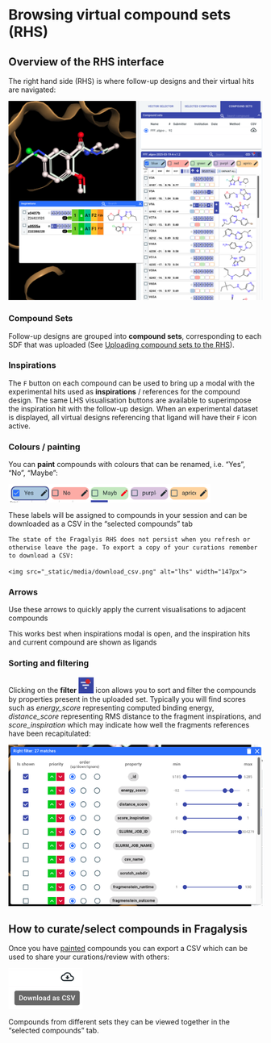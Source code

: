 
# Browsing virtual compound sets (RHS)

## Overview of the RHS interface

The right hand side (RHS) is where follow-up designs and their virtual hits are navigated:

<img src="_static/media/rhs_curation.png" alt="rhs" width="900px">

### Compound Sets

Follow-up designs are grouped into **compound sets**, corresponding to each SDF that was uploaded (See [Uploading compound sets to the RHS](rhs_upload.md)).

### Inspirations

The `F` button on each compound can be used to bring up a modal with the experimental hits used as **inspirations** / references for the compound design. The same LHS visualisation buttons are available to superimpose the inspiration hit with the follow-up design. When an experimental dataset is displayed, all virtual designs referencing that ligand will have their `F` icon active. 

### Colours / painting

You can **paint** compounds with colours that can be renamed, i.e. “Yes”, “No”, “Maybe”:

<img src="_static/media/rhs_colours.png" alt="lhs" width="400px">

These labels will be assigned to compounds in your session and can be downloaded as a CSV in the “selected compounds” tab

```{warning}
The state of the Fragalyis RHS does not persist when you refresh or otherwise leave the page. To export a copy of your curations remember to download a CSV:

<img src="_static/media/download_csv.png" alt="lhs" width="147px">
```

### Arrows

Use these arrows to quickly apply the current visualisations to adjacent compounds

This works best when inspirations modal is open, and the inspiration hits and current compound are shown as ligands

### Sorting and filtering

Clicking on the **filter** <img src="_static/media/filter_button.png" alt="filter" width="30px"> icon allows you to sort and filter the compounds by properties present in the uploaded set. Typically you will find scores such as *energy_score* representing computed binding energy, *distance_score* representing RMS distance to the fragment inspirations, and *score_inspiration* which may indicate how well the fragments references have been recapitulated:

<img src="_static/media/rhs_filter.png" alt="rhs" width="780px">

## How to curate/select compounds in Fragalysis

Once you have [painted](#colours-painting) compounds you can export a CSV which can be used to share your curations/review with others:

<img src="_static/media/download_csv.png" alt="lhs" width="147px">

Compounds from different sets they can be viewed together in the “selected compounds” tab.

